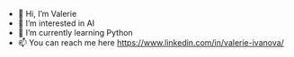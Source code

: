 - 👋 Hi, I’m Valerie
- 👀 I’m interested in AI
- 🌱 I’m currently learning Python
- 📫 You can reach me here https://www.linkedin.com/in/valerie-ivanova/

<!---
ValerieIvanova/ValerieIvanova is a ✨ special ✨ repository because its `README.md` (this file) appears on your GitHub profile.
You can click the Preview link to take a look at your changes.
--->
